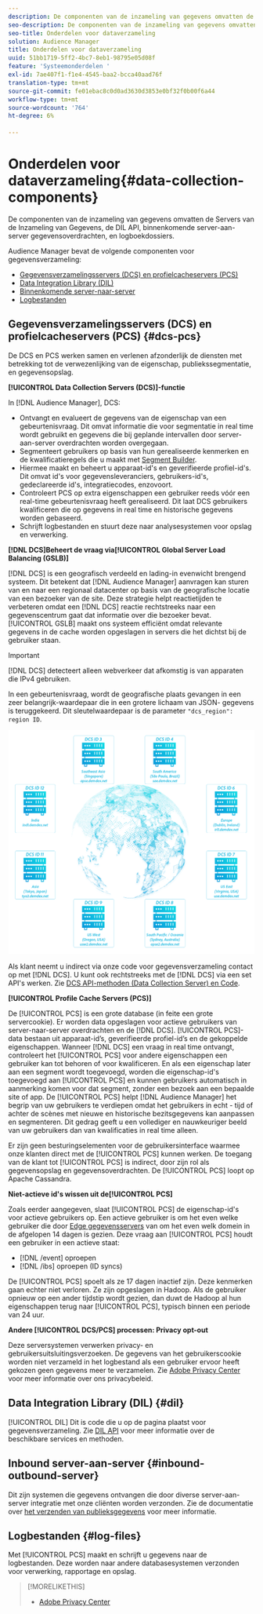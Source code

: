 ```yaml
---
description: De componenten van de inzameling van gegevens omvatten de Servers van de Inzameling van Gegevens, de DIL API, binnenkomende server-aan-server gegevensoverdrachten, en logboekdossiers.
seo-description: De componenten van de inzameling van gegevens omvatten de Servers van de Inzameling van Gegevens, de DIL API, binnenkomende server-aan-server gegevensoverdrachten, en logboekdossiers.
seo-title: Onderdelen voor dataverzameling
solution: Audience Manager
title: Onderdelen voor dataverzameling
uuid: 51bb1719-5ff2-4bc7-8eb1-98795e05d08f
feature: 'Systeemonderdelen '
exl-id: 7ae407f1-f1e4-4545-baa2-bcca40aad76f
translation-type: tm+mt
source-git-commit: fe01ebac8c0d0ad3630d3853e0bf32f0b00f6a44
workflow-type: tm+mt
source-wordcount: '764'
ht-degree: 6%

---
```


# Onderdelen voor dataverzameling{#data-collection-components}

De componenten van de inzameling van gegevens omvatten de Servers van de Inzameling van Gegevens, de DIL API, binnenkomende server-aan-server gegevensoverdrachten, en logboekdossiers.

<!-- 

c_compcollect.xml

 -->

Audience Manager bevat de volgende componenten voor gegevensverzameling:

* [Gegevensverzamelingsservers (DCS) en profielcacheservers (PCS)](../../reference/system-components/components-data-collection.md#dcs-pcs)
* [Data Integration Library (DIL)](../../reference/system-components/components-data-collection.md#dil)
* [Binnenkomende server-naar-server](../../reference/system-components/components-data-collection.md#inbound-outbound-server)
* [Logbestanden](../../reference/system-components/components-data-collection.md#log-files)

## Gegevensverzamelingsservers (DCS) en profielcacheservers (PCS) {#dcs-pcs}

De DCS en PCS werken samen en verlenen afzonderlijk de diensten met betrekking tot de verwezenlijking van de eigenschap, publiekssegmentatie, en gegevensopslag.

**[!UICONTROL Data Collection Servers (DCS)]-functie**

In [!DNL Audience Manager], DCS:

* Ontvangt en evalueert de gegevens van de eigenschap van een gebeurtenisvraag. Dit omvat informatie die voor segmentatie in real time wordt gebruikt en gegevens die bij geplande intervallen door server-aan-server overdrachten worden overgegaan.
* Segmenteert gebruikers op basis van hun gerealiseerde kenmerken en de kwalificatieregels die u maakt met [Segment Builder](../../features/segments/segment-builder.md).
* Hiermee maakt en beheert u apparaat-id&#39;s en geverifieerde profiel-id&#39;s. Dit omvat id&#39;s voor gegevensleveranciers, gebruikers-id&#39;s, gedeclareerde id&#39;s, integratiecodes, enzovoort.
* Controleert PCS op extra eigenschappen een gebruiker reeds vóór een real-time gebeurtenisvraag heeft gerealiseerd. Dit laat DCS gebruikers kwalificeren die op gegevens in real time en historische gegevens worden gebaseerd.
* Schrijft logbestanden en stuurt deze naar analysesystemen voor opslag en verwerking.

**[!DNL DCS]Beheert de vraag via[!UICONTROL Global Server Load Balancing (GSLB)]**

[!DNL DCS] is een geografisch verdeeld en lading-in evenwicht brengend systeem. Dit betekent dat [!DNL Audience Manager] aanvragen kan sturen van en naar een regionaal datacenter op basis van de geografische locatie van een bezoeker van de site. Deze strategie helpt reactietijden te verbeteren omdat een [!DNL DCS] reactie rechtstreeks naar een gegevenscentrum gaat dat informatie over die bezoeker bevat. [!UICONTROL GSLB] maakt ons systeem efficiënt omdat relevante gegevens in de cache worden opgeslagen in servers die het dichtst bij de gebruiker staan.

>[!IMPORTANT]
>
>[!DNL DCS] detecteert alleen webverkeer dat afkomstig is van apparaten die IPv4 gebruiken.

In een gebeurtenisvraag, wordt de geografische plaats gevangen in een zeer belangrijk-waardepaar die in een grotere lichaam van JSON- gegevens is teruggekeerd. Dit sleutelwaardepaar is de parameter `"dcs_region": region ID`.

![](assets/dcs-map.png)

Als klant neemt u indirect via onze code voor gegevensverzameling contact op met [!DNL DCS]. U kunt ook rechtstreeks met de [!DNL DCS] via een set API&#39;s werken. Zie [DCS API-methoden (Data Collection Server) en Code](../../api/dcs-intro/dcs-event-calls/dcs-event-calls.md).

**[!UICONTROL Profile Cache Servers (PCS)]**

De [!UICONTROL PCS] is een grote database (in feite een grote servercookie). Er worden data opgeslagen voor actieve gebruikers van server-naar-server overdrachten en de [!DNL DCS]. [!UICONTROL PCS]-data bestaan uit apparaat-id’s, geverifieerde profiel-id’s en de gekoppelde eigenschappen. Wanneer [!DNL DCS] een vraag in real time ontvangt, controleert het [!UICONTROL PCS] voor andere eigenschappen een gebruiker kan tot behoren of voor kwalificeren. En als een eigenschap later aan een segment wordt toegevoegd, worden die eigenschap-id&#39;s toegevoegd aan [!UICONTROL PCS] en kunnen gebruikers automatisch in aanmerking komen voor dat segment, zonder een bezoek aan een bepaalde site of app. De [!UICONTROL PCS] helpt [!DNL Audience Manager] het begrip van uw gebruikers te verdiepen omdat het gebruikers in echt - tijd of achter de scènes met nieuwe en historische bezitsgegevens kan aanpassen en segmenteren. Dit gedrag geeft u een vollediger en nauwkeuriger beeld van uw gebruikers dan van kwalificaties in real time alleen.

Er zijn geen besturingselementen voor de gebruikersinterface waarmee onze klanten direct met de [!UICONTROL PCS] kunnen werken. De toegang van de klant tot [!UICONTROL PCS] is indirect, door zijn rol als gegevensopslag en gegevensoverdrachten. De [!UICONTROL PCS] loopt op Apache Cassandra.

**Niet-actieve id&#39;s wissen uit de[!UICONTROL PCS]**

Zoals eerder aangegeven, slaat [!UICONTROL PCS] de eigenschap-id&#39;s voor actieve gebruikers op. Een actieve gebruiker is om het even welke gebruiker die door [Edge gegevensservers](../../reference/system-components/components-edge.md) van om het even welk domein in de afgelopen 14 dagen is gezien. Deze vraag aan [!UICONTROL PCS] houdt een gebruiker in een actieve staat:

* [!DNL /event] oproepen
* [!DNL /ibs] oproepen (ID syncs)

<!-- 

Removed /dpm calls from the bulleted list. /dpm calls have been deprecated.

 -->

De [!UICONTROL PCS] spoelt als ze 17 dagen inactief zijn. Deze kenmerken gaan echter niet verloren. Ze zijn opgeslagen in Hadoop. Als de gebruiker opnieuw op een ander tijdstip wordt gezien, dan duwt de Hadoop al hun eigenschappen terug naar [!UICONTROL PCS], typisch binnen een periode van 24 uur.

**Andere  [!UICONTROL DCS/PCS] processen: Privacy opt-out**

Deze serversystemen verwerken privacy- en gebruikersuitsluitingsverzoeken. De gegevens van het gebruikerscookie worden niet verzameld in het logbestand als een gebruiker ervoor heeft gekozen geen gegevens meer te verzamelen. Zie [Adobe Privacy Center](https://www.adobe.com/nl/privacy/advertising-services.html) voor meer informatie over ons privacybeleid.

## Data Integration Library (DIL) {#dil}

[!UICONTROL DIL] Dit is code die u op de pagina plaatst voor gegevensverzameling. Zie [DIL API](../../dil/dil-overview.md) voor meer informatie over de beschikbare services en methoden.

## Inbound server-aan-server {#inbound-outbound-server}

Dit zijn systemen die gegevens ontvangen die door diverse server-aan-server integratie met onze cliënten worden verzonden. Zie de documentatie over [het verzenden van publieksgegevens](/help/using/integration/sending-audience-data/real-time-data-integration/real-time-tech-specs.md) voor meer informatie.

## Logbestanden {#log-files}

Met [!UICONTROL PCS] maakt en schrijft u gegevens naar de logbestanden. Deze worden naar andere databasesystemen verzonden voor verwerking, rapportage en opslag.

>[!MORELIKETHIS]
>
>* [Adobe Privacy Center](https://www.adobe.com/nl/privacy.html)

